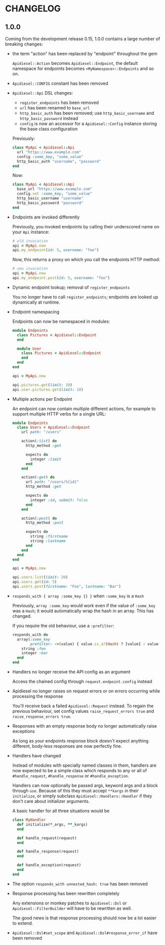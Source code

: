 # CHANGELOG

## 1.0.0

Coming from the development release 0.15, 1.0.0 contains a large number of breaking changes:

* the term "action" has been replaced by "endpoint" throughout the gem

  `Apidiesel::Action` becomes `Apidiesel::Endpoint`, the default namespace for endpoints
  becomes `<MyNamespace>::Endpoints`
  and so on.

* `Apidiesel::CONFIG` constant has been removed

* `Apidiesel::Api` DSL changes:

  * `register_endpoints` has been removed
  * `url` has been renamed to `base_url`
  * `http_basic_auth` has been removed; use `http_basic_username` and `http_basic_password` instead
  * `config` is now an accessor for a `Apidiesel::Config` instance storing the base class configuration

  Previously:

  ```ruby
  class MyApi < Apidiesel::Api
    url "https://www.example.com"
    config :some_key, "some_value"
    http_basic_auth "username", "password"
  end
  ```

  Now:

  ```ruby
  class MyApi < Apidiesel::Api
    base_url "https://www.example.com"
    config.set :some_key, "some_value"
    http_basic_username "username"
    http_basic_password "password"
  end
  ```

* Endpoints are invoked differently

  Previously, you invoked endpoints by calling their underscored name on your `Api` instance:

  ```ruby
  # old invocation
  api = MyApi.new
  api.my_endpoint(id: 5, username: "foo")
  ```

  Now, this returns a proxy on which you call the endpoints HTTP method:

  ```ruby
  # new invocation
  api = MyApi.new
  api.my_endpoint.post(id: 5, username: "foo")
  ```

* Dynamic endpoint lookup; removal of `register_endpoints`

  You no longer have to call `register_endpoints`; endpoints are looked up dynamically at runtime.

* Endpoint namespacing

  Endpoints can now be namespaced in modules:

  ```ruby
  module Endpoints
    class Pictures < Apidiesel::Endpoint
    end

    module User
      class Pictures < Apidiesel::Endpoint
      end
    end
  end

  api = MyApi.new

  api.pictures.get(limit: 10)
  api.user.pictures.get(limit: 10)
  ```

* Multiple actions per Endpoint

  An endpoint can now contain multiple different actions, for example to support multiple HTTP verbs
  for a single URL:

  ```ruby
  module Endpoints
    class Users < Apidiesel::Endpoint
      url path: "/users"

      action(:list) do
        http_method :get

        expects do
          integer :limit
        end
      end

      action(:get) do
        url path: "/users/%{id}"
        http_method :get

        expects do
          integer :id, submit: false
        end
      end

      action(:post) do
        http_method :post

        expects do
          string :firstname
          string :lastname
        end
      end
    end
  end

  api = MyApi.new

  api.users.list(limit: 20)
  api.users.get(id: 5)
  api.users.post(firstname: "Foo", lastname: "Bar")
  ```

* `responds_with { array :some_key {} }` when `:some_key` is a `Hash`

  Previously, `array :some_key` would work even if the value of `:some_key` was a `Hash`; it would automatically
  wrap the hash in an array. This has changed.

  If you require the old behaviour, use a `:prefilter`:

  ```ruby
  responds_with do
    array(:some_key
          prefilter: ->(value) { value.is_a?(Hash) ? [value] : value }) do
      string :foo
      integer :bar
    end
  end
  ```

* Handlers no longer receive the API config as an argument

  Access the chained config through `request.endpoint.config` instead

* Apidiesel no longer raises on request errors or on errors occurring while processing the response

  You'll receive back a failed `Apidiesel::Request` instead. To regain the previous behaviour, set 
  config values `raise_request_errors true` and `raise_response_errors true`.

* Responses with an empty response body no longer automatically raise exceptions

  As long as your endpoints response block doesn't expect anything different, body-less responses are now perfectly fine.

* Handlers have changed

  Instead of modules with specially named classes in them, handlers are now expected to be a simple class which responds to any or all of `#handle_request`, `#handle_response` or `#handle_exception`.

  Handlers can now optionally be passed args, keyword args and a block through `use`. Because of this they must accept `**kargs` in their `initialize`, or simply subclass `Apidiesel::Handlers::Handler` if they don't care about initializer arguments.

  A basic handler for all three situations would be

  ```ruby
  class MyHandler
    def initialize(*_args, **_kargs)
    end

    def handle_request(request)
    end

    def handle_response(request)
    end

    def handle_exception(request)
    end
  end
  ```

* The option `responds_with unnested_hash: true` has been removed

* Response processing has been rewritten completely

  Any extensions or monkey patches to `Apidiesel::Dsl` or `Apidiesel::FilterBuilder` will have to be rewritten as well.

  The good news is that response processing should now be a lot easier to extend.

* `Apidiesel::Dsl#set_scope` and `Apidiesel::Dsl#response_error_if` have been removed
